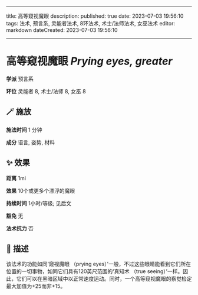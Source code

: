 
---
title: 高等窥视魔眼
description: 
published: true
date: 2023-07-03 19:56:10
tags: 法术, 预言系, 灵能者法术, 8环法术, 术士/法师法术, 女巫法术
editor: markdown
dateCreated: 2023-07-03 19:56:10

---

# **高等窥视魔眼** *Prying eyes, greater*

**学派** 预言系 

**环位** 灵能者 8, 术士/法师 8, 女巫 8

## 🪄 施放

**施法时间** 1 分钟

**成分** 语言, 姿势, 材料

## ✨ 效果  

**距离** 1mi 

**效果** 10个或更多个漂浮的魔眼 

**持续时间** 1小时/等级; 见后文 

**豁免** 无

**法术抗力** 否

## 📖 描述

该法术的功能如同‘窥视魔眼 （prying eyes）’一般，不过这些眼睛能看到它们所在位置的一切事物，如同它们具有120英尺范围的‘真知术 （true seeing）’一样。因此，它们可以在黑暗区域中以正常速度运动。同时，一个高等窥视魔眼的察觉检定最大加值为+25而非+15。
    